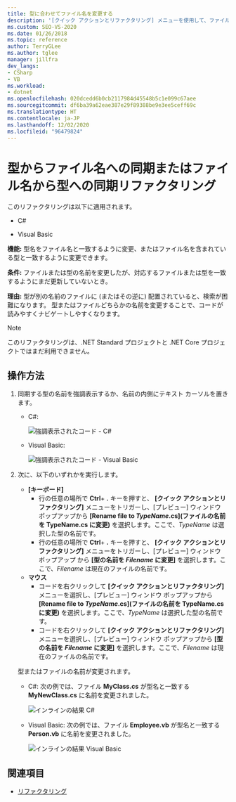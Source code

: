 ```yaml
---
title: 型に合わせてファイル名を変更する
description: '[クイック アクションとリファクタリング] メニューを使用して、ファイル名に合わせて型の名前を変更する、または含まれている型に合わせてファイル名を変更する方法を説明します。'
ms.custom: SEO-VS-2020
ms.date: 01/26/2018
ms.topic: reference
author: TerryGLee
ms.author: tglee
manager: jillfra
dev_langs:
- CSharp
- VB
ms.workload:
- dotnet
ms.openlocfilehash: 020dcedd6b0cb2117984d45548b5c1e099c67aee
ms.sourcegitcommit: df6ba39a62eae387e29f89388be9e3ee5ceff69c
ms.translationtype: HT
ms.contentlocale: ja-JP
ms.lasthandoff: 12/02/2020
ms.locfileid: "96479824"
---
```

# <a name="sync-a-type-to-a-filename-or-a-filename-to-a-type-refactoring"></a>型からファイル名への同期またはファイル名から型への同期リファクタリング

このリファクタリングは以下に適用されます。

- C#

- Visual Basic

**機能:** 型名をファイル名と一致するように変更、またはファイル名を含まれている型と一致するように変更できます。

**条件:** ファイルまたは型の名前を変更したが、対応するファイルまたは型を一致するようにまだ更新していないとき。

**理由:** 型が別の名前のファイルに (またはその逆に) 配置されていると、検索が困難になります。 型またはファイルどちらかの名前を変更することで、コードが読みやすくナビゲートしやすくなります。

> [!NOTE]
> このリファクタリングは、.NET Standard プロジェクトと .NET Core プロジェクトではまだ利用できません。

## <a name="how-to"></a>操作方法

1. 同期する型の名前を強調表示するか、名前の内側にテキスト カーソルを置きます。

   - C#:

       ![強調表示されたコード - C#](media/synctype-highlight-cs.png)

   - Visual Basic:

       ![強調表示されたコード - Visual Basic](media/synctype-highlight-vb.png)

2. 次に、以下のいずれかを実行します。

   - **[キーボード]**
      - 行の任意の場所で **Ctrl**+ **.** キーを押すと、 **[クイック アクションとリファクタリング]** メニューをトリガーし、[プレビュー] ウィンドウ ポップアップから **[Rename file to *TypeName*.cs]\(ファイルの名前を TypeName.cs に変更\)** を選択します。ここで、*TypeName* は選択した型の名前です。
      - 行の任意の場所で **Ctrl**+ **.** キーを押すと、 **[クイック アクションとリファクタリング]** メニューをトリガーし、[プレビュー] ウィンドウ ポップアップ から **[型の名前を _Filename_ に変更]** を選択します。ここで、*Filename* は現在のファイルの名前です。
   - **マウス**
      - コードを右クリックして **[クイック アクションとリファクタリング]** メニューを選択し、[プレビュー] ウィンドウ ポップアップから **[Rename file to *TypeName*.cs]\(ファイルの名前を TypeName.cs に変更\)** を選択します。ここで、*TypeName* は選択した型の名前です。
      - コードを右クリックして **[クイック アクションとリファクタリング]** メニューを選択し、[プレビュー] ウィンドウ ポップアップから **[型の名前を _Filename_ に変更]** を選択します。ここで、*Filename* は現在のファイルの名前です。

   型またはファイルの名前が変更されます。

   - C#: 次の例では、ファイル **MyClass.cs** が型名と一致する **MyNewClass.cs** に名前を変更されました。

       ![インラインの結果 C#](media/synctype-result-cs.png)

   - Visual Basic: 次の例では、ファイル **Employee.vb** が型名と一致する **Person.vb** に名前を変更されました。

       ![インラインの結果 Visual Basic](media/synctype-result-vb.png)

## <a name="see-also"></a>関連項目

- [リファクタリング](../refactoring-in-visual-studio.md)
